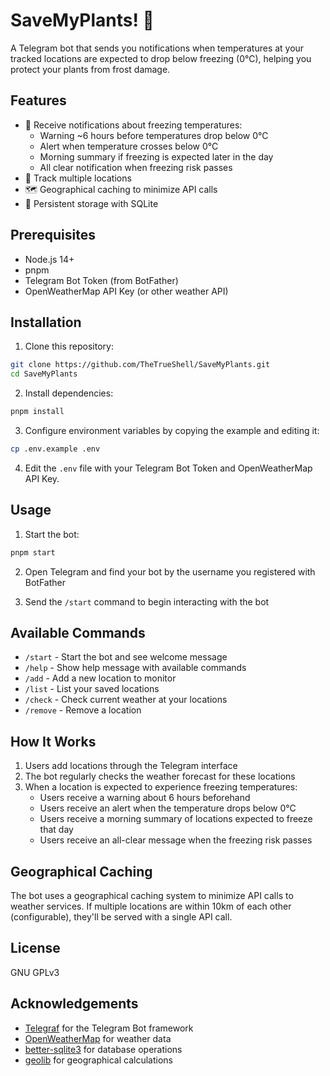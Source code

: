 # SaveMyPlants! 🌱

A Telegram bot that sends you notifications when temperatures at your tracked locations are expected to drop below freezing (0°C), helping you protect your plants from frost damage.

## Features

- 🔔 Receive notifications about freezing temperatures:
  - Warning ~6 hours before temperatures drop below 0°C
  - Alert when temperature crosses below 0°C
  - Morning summary if freezing is expected later in the day
  - All clear notification when freezing risk passes
- 📍 Track multiple locations
- 🗺️ Geographical caching to minimize API calls
- 💾 Persistent storage with SQLite

## Prerequisites

- Node.js 14+
- pnpm
- Telegram Bot Token (from BotFather)
- OpenWeatherMap API Key (or other weather API)

## Installation

1. Clone this repository:
```bash
git clone https://github.com/TheTrueShell/SaveMyPlants.git
cd SaveMyPlants
```

2. Install dependencies:
```bash
pnpm install
```

3. Configure environment variables by copying the example and editing it:
```bash
cp .env.example .env
```

4. Edit the `.env` file with your Telegram Bot Token and OpenWeatherMap API Key.

## Usage

1. Start the bot:
```bash
pnpm start
```

2. Open Telegram and find your bot by the username you registered with BotFather

3. Send the `/start` command to begin interacting with the bot

## Available Commands

- `/start` - Start the bot and see welcome message
- `/help` - Show help message with available commands
- `/add` - Add a new location to monitor
- `/list` - List your saved locations
- `/check` - Check current weather at your locations
- `/remove` - Remove a location

## How It Works

1. Users add locations through the Telegram interface
2. The bot regularly checks the weather forecast for these locations
3. When a location is expected to experience freezing temperatures:
   - Users receive a warning about 6 hours beforehand
   - Users receive an alert when the temperature drops below 0°C
   - Users receive a morning summary of locations expected to freeze that day
   - Users receive an all-clear message when the freezing risk passes

## Geographical Caching

The bot uses a geographical caching system to minimize API calls to weather services. If multiple locations are within 10km of each other (configurable), they'll be served with a single API call.

## License

GNU GPLv3

## Acknowledgements

- [Telegraf](https://github.com/telegraf/telegraf) for the Telegram Bot framework
- [OpenWeatherMap](https://openweathermap.org/) for weather data
- [better-sqlite3](https://github.com/JoshuaWise/better-sqlite3) for database operations
- [geolib](https://github.com/manuelbieh/geolib) for geographical calculations 
